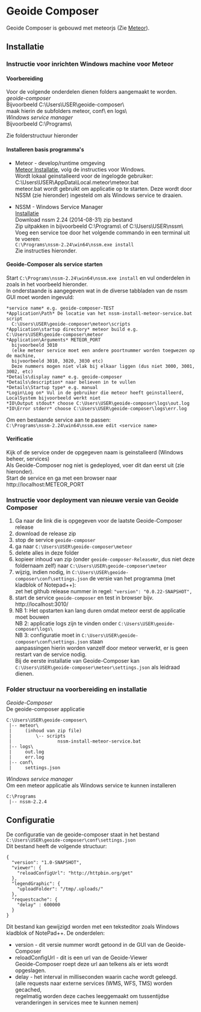 # Geoide Composer

Geoide Composer is gebouwd met meteorjs (Zie [Meteor](https://www.meteor.com/)).

## Installatie
### Instructie voor inrichten Windows machine voor Meteor 
  
#### Voorbereiding
Voor de volgende onderdelen dienen folders aangemaakt te worden.  
  *geoide-composer*   
    Bijvoorbeeld C:\Users\USER\geoide-composer\    
    maak hierin de subfolders meteor\, conf\ en logs\   
  *Windows service manager*      
    Bijvoorbeeld C:\Programs\   

Zie folderstructuur hieronder  

#### Installeren basis programma's   
 * Meteor - develop/runtime omgeving  
 [Meteor Installatie](https://www.meteor.com/install), volg de instructies voor Windows.  
 Wordt lokaal geinstalleerd voor de ingelogde gebruiker:  
 C:\Users\USER\AppData\Local\.meteor\meteor.bat   
 meteor.bat wordt gebruikt om applicatie op te starten. Deze wordt door NSSM (zie hieronder) ingesteld om als Windows service te draaien.   
   
 * NSSM - Windows Service Manager   
 [Installatie](https://nssm.cc/)   
 Download nssm 2.24 (2014-08-31) zip bestand    
 Zip uitpakken in bijvoorbeeld C:\Programs\ of C:\Users\USER\nssm\   
 Voeg een service toe door het volgende commando in een terminal uit te voeren:  
 ``C:\Programs\nssm-2.24\win64\nssm.exe install``   
 Zie instructies hieronder.   

#### Geoide-Composer als service starten   
   Start ``C:\Programs\nssm-2.24\win64\nssm.exe install`` en vul onderdelen in zoals in het voorbeeld hieronder.   
   In onderstaande is aangegeven wat in de diverse tabbladen van de nssm GUI moet worden ingevuld:
       
	*service name* e.g. geoide-composer-TEST   
	*Application\Path* De locatie van het nssm-install-meteor-service.bat script   
	  C:\Users\USER\geoide-composer\meteor\scripts   
	*Application\startup directory* meteor build e.g. C:\Users\USER\geoide-composer\meteor   
	*Application\Arguments* METEOR_PORT  
	  bijvoorbeeld 3010 
	  (elke meteor service moet een andere poortnummer worden toegwezen op de machine,   
	  bijvoorbeeld 3010, 3020, 3030 etc)    
	  Deze nummers mogen niet vlak bij elkaar liggen (dus niet 3000, 3001, 3002, etc)        
	*Details\display name* e.g. geoide-composer   
	*Details\description* naar believen in te vullen    
	*Details\Startup type* e.g. manual     
	*Login\Log on* Vul in de gebruiker die meteor heeft geinstalleerd, LocalSystem bijvoorbeeld werkt niet         
	*IO\Output stdout* choose C:\Users\USER\geoide-composer\logs\out.log    
	*IO\Error stderr* choose C:\Users\USER\geoide-composer\logs\err.log    
    

Om een bestaande service aan te passen:   
``C:\Programs\nssm-2.24\win64\nssm.exe edit <service name>``

#### Verificatie   
  Kijk of de service onder de opgegeven naam is geinstalleerd (Windows beheer, services)   
  Als Geoide-Composer nog niet is gedeployed, voer dit dan eerst uit (zie hieronder).   
  Start de service en ga met een browser naar http://localhost:METEOR_PORT   
	
### Instructie voor deployment van nieuwe versie van Geoide Composer

1. Ga naar de link die is opgegeven voor de laatste Geoide-Composer release
2. download de release zip
3. stop de service ``geoide-composer``
4. ga naar ``C:\Users\USER\geoide-composer\meteor``
5. delete alles in deze folder
6. kopieer inhoud van zip (onder ``geoide-composer-ReleaseNr``, dus niet deze foldernaam zelf) naar ``C:\Users\USER\geoide-composer\meteor``
7. wijzig, indien nodig, in ``C:\Users\USER\geoide-composer\conf\settings.json`` de versie van het programma (met kladblok of Notepad++):  
zet het github release nummer in regel:	``"version": "0.0.22-SNAPSHOT",``
8. start de service ``geoide-composer`` en test in browser bijv. http://localhost:3010/
9. NB 1: Het opstarten kan lang duren omdat meteor eerst de applicatie moet bouwen  
NB 2: applicatie logs zijn te vinden onder ``C:\Users\USER\geoide-composer\logs\``   
NB 3: configuratie moet in  ``C:\Users\USER\geoide-composer\conf\settings.json`` staan   
aanpassingen hierin worden vanzelf door meteor verwerkt, er is geen restart van de service nodig.  
Bij de eerste installatie van Geoide-Composer kan ``C:\Users\USER\geoide-composer\meteor\settings.json`` als leidraad dienen.   
 
### Folder structuur na voorbereiding en installatie
  *Geoide-Composer*  
  De geoide-composer applicatie    

    C:\Users\USER\geoide-composer\
     |-- meteor\ 
     |     (inhoud van zip file)
     |         \-- scripts
     |                 nssm-install-meteor-service.bat
     |-- logs\  
     |     out.log
     |     err.log
     |-- conf\
     |     settings.json
     

  *Windows service manager*  
  Om een meteor applicatie als Windows service te kunnen installeren   
    
    C:\Programs
     |-- nssm-2.2.4
  
## Configuratie   
 De configuratie van de geoide-composer staat in het bestand ``C:\Users\USER\geoide-composer\conf\settings.json``  
 Dit bestand heeft de volgende structuur:
 
    {
      "version": "1.0-SNAPSHOT",
      "viewer": {
        "reloadConfigUrl": "http://httpbin.org/get"
      },
      "legendGraphic": {
        "uploadFolder": "/tmp/.uploads/"
      },
      "requestcache": {
        "delay" : 600000 
      }
    }

Dit bestand kan gewijzigd worden met een teksteditor zoals Windows kladblok of NotePad++.
De onderdelen:
  * version - dit versie nummer wordt getoond in de GUI van de Geoide-Composer  
  * reloadConfigUrl - dit is een url van de Geoide-Viewer   
    Geoide-Composer roept deze url aan telkens als er iets wordt opgeslagen.    
  * delay - het interval in milliseconden waarin cache wordt geleegd.  
   (alle requests naar externe services (WMS, WFS, TMS) worden gecached,     
   regelmatig worden deze caches leeggemaakt om tussentijdse veranderingen in services mee te kunnen nemen)   


